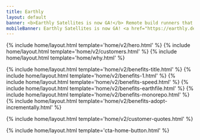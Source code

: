 ```yaml
---
title: Earthly
layout: default
banner: <b>Earthly Satellites is now GA!</b> Remote build runners that are fast, super simple to use, and work seamlessly with any CI. <a href="https://earthly.dev/blog/earthly-satellites-ga/" onclick="bannerLinkClick()">Learn more</a>.
mobileBanner: Earthly Satellites is now GA! <a href="https://earthly.dev/blog/earthly-satellites-ga/" onclick="bannerLinkClick()">Learn more</a>.
---
```


{% include home/layout.html template='home/v2/hero.html' %}
{% include home/layout.html template='home/v2/customers.html' %}
{% include home/layout.html template='home/why.html' %}

{% include home/layout.html template='home/v2/benefits-title.html' %}
{% include home/layout.html template='home/v2/benefits-1.html' %}
{% include home/layout.html template='home/v2/benefits-speed.html' %}
{% include home/layout.html template='home/v2/benefits-earthfile.html' %}
{% include home/layout.html template='home/v2/benefits-monorepo.html' %}
{% include home/layout.html template='home/v2/benefits-adopt-incrementally.html' %}

{% include home/layout.html template='home/v2/customer-quotes.html' %}

{% include home/layout.html template='cta-home-button.html' %}
